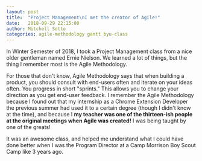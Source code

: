 ```yaml
---
layout: post
title:  "Project Management\nI met the creator of Agile!"
date:   2018-09-29 22:15:00
author: Mitchell Sotto
categories: agile-methodology gantt byu-class
---
```

In Winter Semester of 2018, I took a Project Management class from a nice older gentleman named Ernie Nielson. We learned a lot of things, but the thing I remember most is the Agile Methodology.

For those that don't know, Agile Methodology says that when building a product, you should consult with end-users often and iterate on your ideas often. You progress in short "sprints." This allows you to change your direction as you get end-user feedback. I remember the Agile Methodology because I found out that my internship as a Chrome Extension Developer the previous summer had used it to a certain degree (though I didn't know at the time), and because I **my teacher was one of the thirteen-ish people at the original meetings when Agile was created!** I was being taught by one of the greats!

It was an awesome class, and helped me understand what I could have done better when I was the Program Director at a Camp Morrison Boy Scout Camp like 3 years ago.